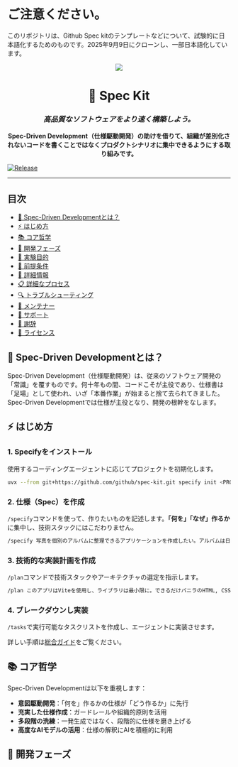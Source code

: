 # ご注意ください。
このリポジトリは、Github Spec kitのテンプレートなどについて、試験的に日本語化するためのものです。2025年9月9日にクローンし、一部日本語化しています。

<div align="center">
    <img src="./media/logo_small.webp"/>
    <h1>🌱 Spec Kit</h1>
    <h3><em>高品質なソフトウェアをより速く構築しよう。</em></h3>
</div>

<p align="center">
    <strong>Spec-Driven Development（仕様駆動開発）の助けを借りて、組織が差別化されないコードを書くことではなくプロダクトシナリオに集中できるようにする取り組みです。</strong>
</p>

[![Release](https://github.com/github/spec-kit/actions/workflows/release.yml/badge.svg)](https://github.com/github/spec-kit/actions/workflows/release.yml)

---

## 目次

- [🤔 Spec-Driven Developmentとは？](#-spec-driven-developmentとは)
- [⚡ はじめ方](#-はじめ方)
- [📚 コア哲学](#-コア哲学)
- [🌟 開発フェーズ](#-開発フェーズ)
- [🎯 実験目的](#-実験目的)
- [🔧 前提条件](#-前提条件)
- [📖 詳細情報](#-詳細情報)
- [📋 詳細なプロセス](#-詳細なプロセス)
- [🔍 トラブルシューティング](#-トラブルシューティング)
- [👥 メンテナー](#-メンテナー)
- [💬 サポート](#-サポート)
- [🙏 謝辞](#-謝辞)
- [📄 ライセンス](#-ライセンス)

## 🤔 Spec-Driven Developmentとは？

Spec-Driven Development（仕様駆動開発）は、従来のソフトウェア開発の「常識」を覆すものです。何十年もの間、コードこそが主役であり、仕様書は「足場」として使われ、いざ「本番作業」が始まると捨て去られてきました。Spec-Driven Developmentでは仕様が主役となり、開発の根幹をなします。

## ⚡ はじめ方

### 1. Specifyをインストール

使用するコーディングエージェントに応じてプロジェクトを初期化します。

```bash
uvx --from git+https://github.com/github/spec-kit.git specify init <PROJECT_NAME>
```

### 2. 仕様（Spec）を作成

`/specify`コマンドを使って、作りたいものを記述します。**「何を」「なぜ」作るか**に集中し、技術スタックにはこだわりません。

```bash
/specify 写真を個別のアルバムに整理できるアプリケーションを作成したい。アルバムは日付ごとにグループ化され、メインページでドラッグ＆ドロップで再編成できる。アルバムは決して上書きされないようにしたい。
```

### 3. 技術的な実装計画を作成

`/plan`コマンドで技術スタックやアーキテクチャの選定を指示します。

```bash
/plan このアプリはViteを使用し、ライブラリは最小限に。できるだけバニラのHTML, CSS, JavaScriptを使う。画像はどこにもアップロードせず、メタデータはローカルのSQLiteデータベースに保存する。
```

### 4. ブレークダウンし実装

`/tasks`で実行可能なタスクリストを作成し、エージェントに実装させます。

詳しい手順は[総合ガイド](./spec-driven.md)をご覧ください。

## 📚 コア哲学

Spec-Driven Developmentは以下を重視します：

- **意図駆動開発**：「何を」作るかの仕様が「どう作るか」に先行
- **充実した仕様作成**：ガードレールや組織的原則を活用
- **多段階の洗練**：一発生成ではなく、段階的に仕様を磨き上げる
- **高度なAIモデルの活用**：仕様の解釈にAIを積極的に利用

## 🌟 開発フェーズ

